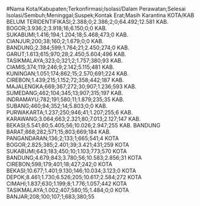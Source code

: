 #Nama Kota/Kabupaten;Terkonfirmasi;Isolasi/Dalam Perawatan;Selesai Isolasi/Sembuh;Meninggal;Suspek;Kontak Erat;Masih Karantina
KOTA/KAB BELUM TERIDENTIFIKASI;2.388;0;2.386;2;0;64.492;12.581
KAB. BOGOR;3.936;2;3.918;16;6.150;0;0
KAB. SUKABUMI;1.416;194;1.204;18;5.468;473;0
KAB. CIANJUR;200;38;160;2;1.679;0;0
KAB. BANDUNG;2.384;599;1.764;21;2.450;274;0
KAB. GARUT;1.613;615;970;28;2.450;5.604;496
KAB. TASIKMALAYA;323;0;321;2;1.757;380;93
KAB. CIAMIS;374;119;246;9;2.142;5.115;481
KAB. KUNINGAN;1.051;174;862;15;2.570;691;224
KAB. CIREBON;1.439;215;1.152;72;358;442;187
KAB. MAJALENGKA;669;367;272;30;907;1.236;593
KAB. SUMEDANG;462;104;345;13;907;315;197
KAB. INDRAMAYU;782;191;580;11;1.879;235;35
KAB. SUBANG;460;94;352;14;5.803;0;0
KAB. PURWAKARTA;1.237;250;946;41;1.207;255;6
KAB. KARAWANG;3.064;663;2.321;80;7.013;2.127;147
KAB. BEKASI;5.541;80;5.405;56;10.026;2.947;255
KAB. BANDUNG BARAT;868;282;571;15;803;669;184
KAB. PANGANDARAN;136;2;133;1;665;541;4
KOTA BOGOR;2.825;385;2.401;39;3.421;431;259
KOTA SUKABUMI;643;183;450;10;1.103;773;570
KOTA BANDUNG;4.679;843;3.780;56;10.583;2.856;31
KOTA CIREBON;598;179;401;18;427;242;0
KOTA BEKASI;10.677;1.401;9.130;146;10.034;3.123;0
KOTA DEPOK;8.461;1.730;6.526;205;10.617;2.584;272
KOTA CIMAHI;1.837;630;1.199;8;1.776;1.057;442
KOTA TASIKMALAYA;1.002;407;580;15;1.484;0;0
KOTA BANJAR;208;100;107;1;683;380;55
